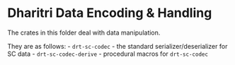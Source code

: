 # Dharitri Data Encoding & Handling

The crates in this folder deal with data manipulation.

They are as follows:
    - `drt-sc-codec` - the standard serializer/deserializer for SC data
    - `drt-sc-codec-derive` - procedural macros for `drt-sc-codec`
